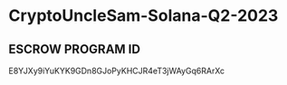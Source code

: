 # CryptoUncleSam-Solana-Q2-2023

## ESCROW PROGRAM ID

E8YJXy9iYuKYK9GDn8GJoPyKHCJR4eT3jWAyGq6RArXc

